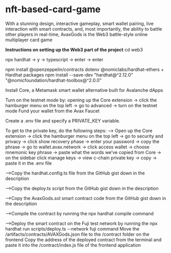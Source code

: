# nft-based-card-game
With a stunning design, interactive gameplay, smart wallet pairing, live interaction with smart contracts, and, most importantly, the ability to battle other players in real-time, AvaxGods is the Web3 battle-style online multiplayer card game

**Instructions on setting up the Web3 part of the project**
cd web3

npx hardhat -> y → typescript → enter → enter

npm install @openzeppelin/contracts dotenv @nomiclabs/hardhat-ethers + Hardhat packages npm install --save-dev "hardhat@^2.12.0" "@nomicfoundation/hardhat-toolbox@^2.0.0"

Install Core, a Metamask smart wallet alternative built for Avalanche dApps

Turn on the testnet mode by: opening up the Core extension -> click the hamburger menu on the top left -> go to advanced -> turn on the testnet mode
Fund your wallet from the Avax Faucet

Create a .env file and specify a PRIVATE_KEY variable.

To get to the private key, do the following steps:
--> Open up the Core extension -> click the hamburger menu on the top left -> go to security and privacy -> click show recovery phase -> enter your password -> copy the phrase -> go to wallet.avax.network -> click access wallet -> choose mnemonic key phrase -> paste what the words we’ve copied from Core -> on the sidebar click manage keys -> view c-chain private key -> copy -> paste it in the .env file

-->Copy the hardhat.config.ts file from the GitHub gist down in the description

-->Copy the deploy.ts script from the GitHub gist down in the description

-->Copy the AvaxGods.sol smart contract code from the GitHub gist down in the description

-->Compile the contract by running the npx hardhat compile command

-->Deploy the smart contract on the Fuji test network by running the npx hardhat run scripts/deploy.ts --network fuji command Move the /artifacts/contracts/AVAXGods.json file to the /contract folder on the frontend Copy the address of the deployed contract from the terminal and paste it into the /contract/index.js file of the frontend application
